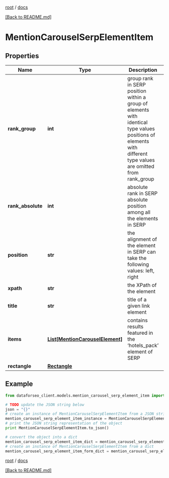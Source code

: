 [root](./../ "root") / [docs](./ "docs")

[[Back to README.md]](./../README.md "[Back to README.md]")

# MentionCarouselSerpElementItem

## Properties

Name | Type | Description | Notes
------------ | ------------- | ------------- | -------------
**rank_group** | **int** | group rank in SERP position within a group of elements with identical type values positions of elements with different type values are omitted from rank_group | [optional]
**rank_absolute** | **int** | absolute rank in SERP absolute position among all the elements in SERP | [optional]
**position** | **str** | the alignment of the element in SERP can take the following values: left, right | [optional]
**xpath** | **str** | the XPath of the element | [optional]
**title** | **str** | title of a given link element | [optional]
**items** | [**List[MentionCarouselElement]**](MentionCarouselElement.md) | contains results featured in the ‘hotels_pack’ element of SERP | [optional]
**rectangle** | [**Rectangle**](Rectangle.md) |  | [optional]

## Example

```python
from dataforseo_client.models.mention_carousel_serp_element_item import MentionCarouselSerpElementItem

# TODO update the JSON string below
json = "{}"
# create an instance of MentionCarouselSerpElementItem from a JSON string
mention_carousel_serp_element_item_instance = MentionCarouselSerpElementItem.from_json(json)
# print the JSON string representation of the object
print MentionCarouselSerpElementItem.to_json()

# convert the object into a dict
mention_carousel_serp_element_item_dict = mention_carousel_serp_element_item_instance.to_dict()
# create an instance of MentionCarouselSerpElementItem from a dict
mention_carousel_serp_element_item_form_dict = mention_carousel_serp_element_item.from_dict(mention_carousel_serp_element_item_dict)
```

  

[root](./../ "root") / [docs](./ "docs")

[[Back to README.md]](./../README.md "[Back to README.md]")